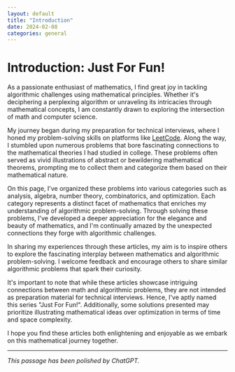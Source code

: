 ```yaml
---
layout: default
title: "Introduction"
date: 2024-02-08
categories: general
---
```


# Introduction: Just For Fun!

As a passionate enthusiast of mathematics, I find great joy in tackling algorithmic challenges using mathematical principles. Whether it's deciphering a perplexing algorithm or unraveling its intricacies through mathematical concepts, I am constantly drawn to exploring the intersection of math and computer science.

My journey began during my preparation for technical interviews, where I honed my problem-solving skills on platforms like [LeetCode](https://leetcode.com/problemset/). Along the way, I stumbled upon numerous problems that bore fascinating connections to the mathematical theories I had studied in college. These problems often served as vivid illustrations of abstract or bewildering mathematical theorems, prompting me to collect them and categorize them based on their mathematical nature.

On this page, I've organized these problems into various categories such as analysis, algebra, number theory, combinatorics, and optimization. Each category represents a distinct facet of mathematics that enriches my understanding of algorithmic problem-solving. Through solving these problems, I've developed a deeper appreciation for the elegance and beauty of mathematics, and I'm continually amazed by the unexpected connections they forge with algorithmic challenges.

In sharing my experiences through these articles, my aim is to inspire others to explore the fascinating interplay between mathematics and algorithmic problem-solving. I welcome feedback and encourage others to share similar algorithmic problems that spark their curiosity.

It's important to note that while these articles showcase intriguing connections between math and algorithmic problems, they are not intended as preparation material for technical interviews. Hence, I've aptly named this series "Just For Fun!". Additionally, some solutions presented may prioritize illustrating mathematical ideas over optimization in terms of time and space complexity.

I hope you find these articles both enlightening and enjoyable as we embark on this mathematical journey together.

---

*This passage has been polished by ChatGPT.*
